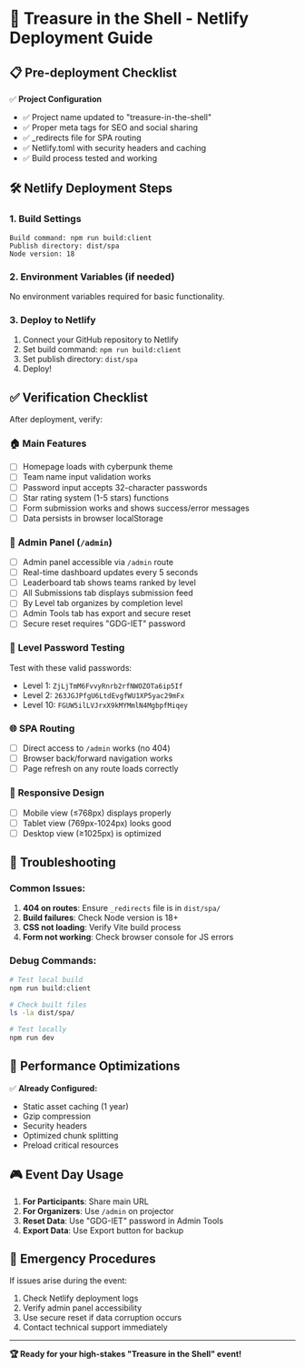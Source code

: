 # 🚀 Treasure in the Shell - Netlify Deployment Guide

## 📋 Pre-deployment Checklist

✅ **Project Configuration**
- ✅ Project name updated to "treasure-in-the-shell"
- ✅ Proper meta tags for SEO and social sharing
- ✅ _redirects file for SPA routing
- ✅ Netlify.toml with security headers and caching
- ✅ Build process tested and working

## 🛠️ Netlify Deployment Steps

### 1. **Build Settings**
```
Build command: npm run build:client
Publish directory: dist/spa
Node version: 18
```

### 2. **Environment Variables** (if needed)
No environment variables required for basic functionality.

### 3. **Deploy to Netlify**
1. Connect your GitHub repository to Netlify
2. Set build command: `npm run build:client`
3. Set publish directory: `dist/spa`
4. Deploy!

## ✅ **Verification Checklist**

After deployment, verify:

### 🏠 **Main Features**
- [ ] Homepage loads with cyberpunk theme
- [ ] Team name input validation works
- [ ] Password input accepts 32-character passwords
- [ ] Star rating system (1-5 stars) functions
- [ ] Form submission works and shows success/error messages
- [ ] Data persists in browser localStorage

### 🔐 **Admin Panel** (`/admin`)
- [ ] Admin panel accessible via `/admin` route
- [ ] Real-time dashboard updates every 5 seconds
- [ ] Leaderboard tab shows teams ranked by level
- [ ] All Submissions tab displays submission feed
- [ ] By Level tab organizes by completion level
- [ ] Admin Tools tab has export and secure reset
- [ ] Secure reset requires "GDG-IET" password

### 🧪 **Level Password Testing**
Test with these valid passwords:
- Level 1: `ZjLjTmM6FvvyRnrb2rfNWOZOTa6ip5If`
- Level 2: `263JGJPfgU6LtdEvgfWU1XP5yac29mFx`
- Level 10: `FGUW5ilLVJrxX9kMYMmlN4MgbpfMiqey`

### 🌐 **SPA Routing**
- [ ] Direct access to `/admin` works (no 404)
- [ ] Browser back/forward navigation works
- [ ] Page refresh on any route loads correctly

### 📱 **Responsive Design**
- [ ] Mobile view (≤768px) displays properly
- [ ] Tablet view (769px-1024px) looks good
- [ ] Desktop view (≥1025px) is optimized

## 🔧 **Troubleshooting**

### Common Issues:

1. **404 on routes**: Ensure `_redirects` file is in `dist/spa/`
2. **Build failures**: Check Node version is 18+
3. **CSS not loading**: Verify Vite build process
4. **Form not working**: Check browser console for JS errors

### Debug Commands:
```bash
# Test local build
npm run build:client

# Check built files
ls -la dist/spa/

# Test locally
npm run dev
```

## 🎯 **Performance Optimizations**

✅ **Already Configured:**
- Static asset caching (1 year)
- Gzip compression
- Security headers
- Optimized chunk splitting
- Preload critical resources

## 🎮 **Event Day Usage**

1. **For Participants**: Share main URL
2. **For Organizers**: Use `/admin` on projector
3. **Reset Data**: Use "GDG-IET" password in Admin Tools
4. **Export Data**: Use Export button for backup

## 🚨 **Emergency Procedures**

If issues arise during the event:
1. Check Netlify deployment logs
2. Verify admin panel accessibility
3. Use secure reset if data corruption occurs
4. Contact technical support immediately

---

**🏆 Ready for your high-stakes "Treasure in the Shell" event!**
